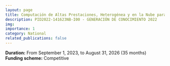 ```yaml
---
layout: page
title: Computación de Altas Prestaciones, Heterogénea y en la Nube para Aplicaciones de Alta Demanda
description: PID2022-141623NB-I00 - GENERACIÓN DE CONOCIMIENTO 2022
img: 
importance: 1
category: National
related_publications: false
---
```


**Duration:** From September 1, 2023, to August 31, 2026 (35 months)  
**Funding scheme:** Competitive
